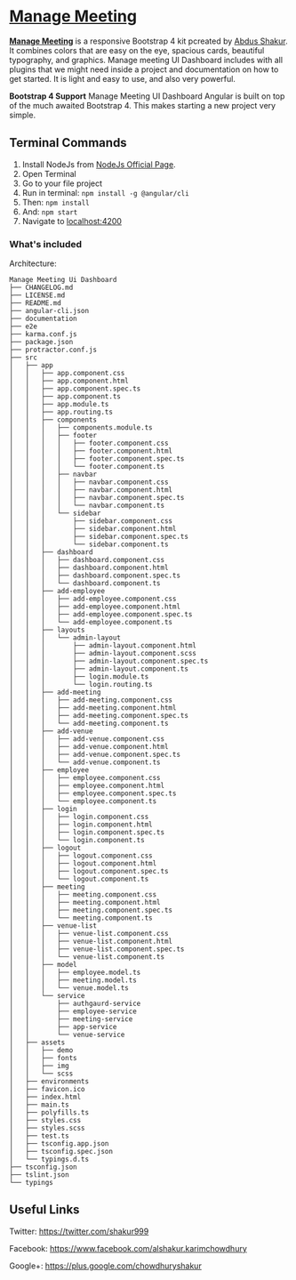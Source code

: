 # [Manage Meeting](https://github.com/chowdhuryshakur/frontend)

**[Manage Meeting](https://github.com/chowdhuryshakur/frontend)** is a responsive Bootstrap 4 kit pcreated by [Abdus Shakur](https://www.facebook.com/alshakur.karimchowdhury). It combines colors that are easy on the eye, spacious cards, beautiful typography, and graphics. Manage meeting UI Dashboard includes with all plugins that we might need inside a project and documentation on how to get started. It is light and easy to use, and also very powerful.

**Bootstrap 4 Support**
Manage Meeting UI Dashboard Angular is built on top of the much awaited Bootstrap 4. This makes starting a new project very simple. 

## Terminal Commands

1. Install NodeJs from [NodeJs Official Page](https://nodejs.org/en).
2. Open Terminal
3. Go to your file project
4. Run in terminal: ```npm install -g @angular/cli```
5. Then: ```npm install```
6. And: ```npm start```
7. Navigate to [localhost:4200](localhost:4200)

### What's included

Architecture:
```
Manage Meeting Ui Dashboard
├── CHANGELOG.md
├── LICENSE.md
├── README.md
├── angular-cli.json
├── documentation
├── e2e
├── karma.conf.js
├── package.json
├── protractor.conf.js
├── src
│   ├── app
│   │   ├── app.component.css
│   │   ├── app.component.html
│   │   ├── app.component.spec.ts
│   │   ├── app.component.ts
│   │   ├── app.module.ts
│   │   ├── app.routing.ts
│   │   ├── components
│   │   │   ├── components.module.ts
│   │   │   ├── footer
│   │   │   │   ├── footer.component.css
│   │   │   │   ├── footer.component.html
│   │   │   │   ├── footer.component.spec.ts
│   │   │   │   └── footer.component.ts
│   │   │   ├── navbar
│   │   │   │   ├── navbar.component.css
│   │   │   │   ├── navbar.component.html
│   │   │   │   ├── navbar.component.spec.ts
│   │   │   │   └── navbar.component.ts
│   │   │   └── sidebar
│   │   │       ├── sidebar.component.css
│   │   │       ├── sidebar.component.html
│   │   │       ├── sidebar.component.spec.ts
│   │   │       └── sidebar.component.ts
│   │   ├── dashboard
│   │   │   ├── dashboard.component.css
│   │   │   ├── dashboard.component.html
│   │   │   ├── dashboard.component.spec.ts
│   │   │   └── dashboard.component.ts
│   │   ├── add-employee
│   │   │   ├── add-employee.component.css
│   │   │   ├── add-employee.component.html
│   │   │   ├── add-employee.component.spec.ts
│   │   │   └── add-employee.component.ts
│   │   ├── layouts
│   │   │   └── admin-layout
│   │   │       ├── admin-layout.component.html
│   │   │       ├── admin-layout.component.scss
│   │   │       ├── admin-layout.component.spec.ts
│   │   │       ├── admin-layout.component.ts
│   │   │       ├── login.module.ts
│   │   │       └── login.routing.ts
│   │   ├── add-meeting
│   │   │   ├── add-meeting.component.css
│   │   │   ├── add-meeting.component.html
│   │   │   ├── add-meeting.component.spec.ts
│   │   │   └── add-meeting.component.ts
│   │   ├── add-venue
│   │   │   ├── add-venue.component.css
│   │   │   ├── add-venue.component.html
│   │   │   ├── add-venue.component.spec.ts
│   │   │   └── add-venue.component.ts
│   │   ├── employee
│   │   │   ├── employee.component.css
│   │   │   ├── employee.component.html
│   │   │   ├── employee.component.spec.ts
│   │   │   └── employee.component.ts
│   │   ├── login
│   │   │   ├── login.component.css
│   │   │   ├── login.component.html
│   │   │   ├── login.component.spec.ts
│   │   │   └── login.component.ts
│   │   ├── logout
│   │   │   ├── logout.component.css
│   │   │   ├── logout.component.html
│   │   │   ├── logout.component.spec.ts
│   │   │   └── logout.component.ts
│   │   ├── meeting
│   │   │   ├── meeting.component.css
│   │   │   ├── meeting.component.html
│   │   │   ├── meeting.component.spec.ts
│   │   │   └── meeting.component.ts
│   │   ├── venue-list
│   │   │   ├── venue-list.component.css
│   │   │   ├── venue-list.component.html
│   │   │   ├── venue-list.component.spec.ts
│   │   │   └── venue-list.component.ts
│   │   ├── model
│   │   │   ├── employee.model.ts
│   │   │   ├── meeting.model.ts
│   │   │   └── venue.model.ts
│   │   └── service
│   │       ├── authgaurd-service
│   │       ├── employee-service
│   │       ├── meeting-service
│   │       ├── app-service
│   │       └── venue-service
│   ├── assets
│   │   ├── demo
│   │   ├── fonts
│   │   ├── img
│   │   └── scss
│   ├── environments
│   ├── favicon.ico
│   ├── index.html
│   ├── main.ts
│   ├── polyfills.ts
│   ├── styles.css
│   ├── styles.scss
│   ├── test.ts
│   ├── tsconfig.app.json
│   ├── tsconfig.spec.json
│   └── typings.d.ts
├── tsconfig.json
├── tslint.json
└── typings
```

## Useful Links

Twitter: <https://twitter.com/shakur999>

Facebook: <https://www.facebook.com/alshakur.karimchowdhury>

Google+: <https://plus.google.com/chowdhuryshakur>

